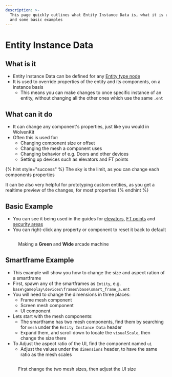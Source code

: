 ```yaml
---
description: >-
  This page quickly outlines what Entity Instance Data is, what it is used for
  and some basic examples
---
```


# Entity Instance Data

## What is it

* Entity Instance Data can be defined for any [Entity type node](../supported-nodes.md#entity)
* It is used to override properties of the entity and its components, on a instance basis
  * This means you can make changes to once specific instance of an entity, without changing all the other ones which use the same `.ent`

## What can it do

* It can change any component's properties, just like you would in WolvenKit
* Often this is used for:
  * Changing component size or offset
  * Changing the mesh a component uses
  * Changing behavior of e.g. Doors and other devices
  * Setting up devices such as elevators and FT points

{% hint style="success" %}
The sky is the limit, as you can change each components properties

It can be also very helpful for prototyping custom entities, as you get a realtime preview of the changes, for most properties
{% endhint %}

## Basic Example

* You can see it being used in the guides for [elevators](../../devices/custom-elevators.md), [FT points](../../devices/custom-fast-travel-points.md) and [security areas](../../devices/creating-security-areas.md)
* You can right-click any property or component to reset it back to default

<figure><img src="../../../../.gitbook/assets/OSInstanceData" alt=""><figcaption><p>Making a <strong>Green</strong> and <strong>Wide</strong> arcade machine</p></figcaption></figure>

## Smartframe Example

* This example will show you how to change the size and aspect ration of a smartframe
* First, spawn any of the smartframes as `Entity`, e.g. `base\gameplay\devices\frames\base\smart_frame_a.ent`
* You will need to change the dimensions in three places:
  * Frame mesh component
  * Screen mesh component
  * UI component
* Lets start with the mesh components:
  * The smartframe has two mesh components, find them by searching for `mesh` under the `Entity Instance Data` header
  * Expand them, and scroll down to locate the `visualScale`, then change the size there
* To Adjust the aspect ratio of the UI, find the component named `ui`
  * &#x20;Adjust the values under the `dimensions` header, to have the same ratio as the mesh scales

<figure><img src="../../../../.gitbook/assets/WBSmartFrameExample" alt=""><figcaption><p>First change the two mesh sizes, then adjust the UI size</p></figcaption></figure>
